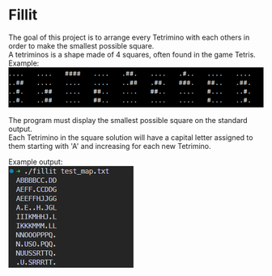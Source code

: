 # Fillit

The goal of this project is to arrange every Tetrimino with each others in order to make
the smallest possible square.  
A tetriminos is a shape made of 4 squares, often found in the game Tetris.  
Example:  
![Screenshot](images/tetriminos.png)
  
The program must display the smallest possible square on the standard output.  
Each Tetrimino in the square solution will have a capital letter assigned to them
starting with 'A' and increasing for each new Tetrimino.  

Example output:  
![Screenshot](images/fillit_output.png)
